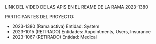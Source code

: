 LINK DEL VIDEO DE LAS APIS EN EL REAME DE LA RAMA 2023-1380

PARTICIPANTES DEL PROYECTO: 

- 2023-1380 (Rama activa) Entidad: System
- 2023-1015 (RETIRADO) Entidades: Appointments, Users, Insurance
- 2023-1067 (RETIRADO) Entidad: Medical
